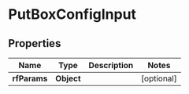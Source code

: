 
# PutBoxConfigInput

## Properties
Name | Type | Description | Notes
------------ | ------------- | ------------- | -------------
**rfParams** | **Object** |  |  [optional]




